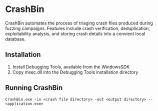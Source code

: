 # CrashBin
CrashBin automates the process of triaging crash files produced during fuzzing campaigns. Features include crash verification, deduplication, exploitability analysis, and storing crash details into a convient local database.

## Installation

1. Install Debugging Tools, available from the WindowsSDK
2. Copy msec.dll into the Debugging Tools installation directory

## Running CrashBin

```
CrashBin.exe -in <crash file directory> -out <output directory> -- <application.exe>
```